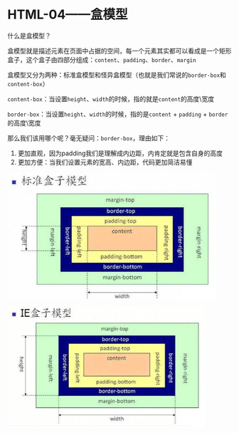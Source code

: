 # HTML-04——盒模型

什么是盒模型？

盒模型就是描述元素在页面中占据的空间，每一个元素其实都可以看成是一个矩形盒子，这个盒子由四部分组成：`content`、`padding`、`border`、`margin`

盒模型又分为两种：标准盒模型和怪异盒模型（也就是我们常说的`border-box`和`content-box`）

`content-box`：当设置`height`、`width`的时候，指的就是`content`的高度\宽度

`border-box`：当设置`height`、`width`的时候，指的是`content` + `padding` + `border`的高度\宽度

那么我们该用哪个呢？毫无疑问：`border-box`，理由如下：

1. 更加直观，因为padding我们是理解成内边距，内肯定就是包含自身的高度
2. 更加方便：当我们设置元素的宽高、内边距，代码更加简洁易懂

![标准盒模型](../assets/标准盒模型.png)

![怪异盒模型](../assets/怪异盒模型.png)